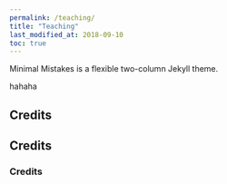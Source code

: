 ```yaml
---
permalink: /teaching/
title: "Teaching"
last_modified_at: 2018-09-10
toc: true
---
```


Minimal Mistakes is a flexible two-column Jekyll theme. 

hahaha

## Credits

## Credits

### Credits